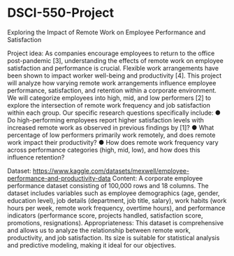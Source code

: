 # DSCI-550-Project
Exploring the Impact of Remote Work on Employee Performance and Satisfaction

Project idea:
As companies encourage employees to return to the office post-pandemic [3], understanding the
effects of remote work on employee satisfaction and performance is crucial. Flexible work
arrangements have been shown to impact worker well-being and productivity [4]. This project
will analyze how varying remote work arrangements influence employee performance,
satisfaction, and retention within a corporate environment. We will categorize employees into
high, mid, and low performers [2] to explore the intersection of remote work frequency and job
satisfaction within each group.
Our specific research questions specifically include:
● Do high-performing employees report higher satisfaction levels with increased remote
work as observed in previous findings by [1]?
● What percentage of low performers primarily work remotely, and does remote work
impact their productivity?
● How does remote work frequency vary across performance categories (high, mid, low),
and how does this influence retention?

Dataset:
https://www.kaggle.com/datasets/mexwell/employee-performance-and-productivity-data
Content: A corporate employee performance dataset consisting of 100,000 rows and 18
columns. The dataset includes variables such as employee demographics (age, gender, education
level), job details (department, job title, salary), work habits (work hours per week, remote work
frequency, overtime hours), and performance indicators (performance score, projects handled,
satisfaction score, promotions, resignations).
Appropriateness: This dataset is comprehensive and allows us to analyze the
relationship between remote work, productivity, and job satisfaction. Its size is suitable for
statistical analysis and predictive modeling, making it ideal for our objectives.
